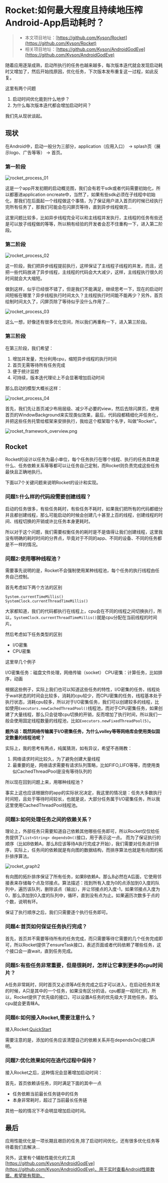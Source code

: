 # Rocket:如何最大程度且持续地压榨Android-App启动耗时？

> - 本文项目地址：[https://github.com/Kyson/Rocket](https://github.com/Kyson/Rocket)
> - 相关项目地址：[https://github.com/Kyson/AndroidGodEye](https://github.com/Kyson/AndroidGodEye)

随着应用逐渐成熟，启动所执行的任务也越来越多，每次版本迭代就会发现启动耗时又增加了，然后开始找原因，优化任务，下次版本发布重复这一过程，如此反复。

这里有两个问题

1. 启动时间优化能到什么地步？
2. 为什么每次版本迭代都会增加启动时间？

我们先从现状谈起。

## 现状

在Android中，启动一般分为三部分，application（应用入口） -> splash页（展示logo、广告等等） -> 首页。

### 第一阶段

![rocket_process_01](http://photo.tech.hikyson.cn/rocket_process_01.png)

这是一个app开发初期的启动概览图，我们会有若干sdk或者代码需要初始化，所以都塞进application oncreate中，当然了，如果有些sdk必须在子线程中初始化，那我们在后面起一个线程做这个事情，为了保证用户进入首页的时候已经执行完所有任务了，那我们可能会在闪屏页等待，直到异步线程做完...

这里问题比较多，比如异步线程完全可以和主线程并发执行，主线程的任务有些还是可以放子线程做的等等，所以稍有经验的开发者会忍不住重构一下，进入第二阶段。

### 第二阶段

![rocket_process_02](http://photo.tech.hikyson.cn/rocket_process_02.png)

这一阶段，我们把异步线程提前执行，这样保证了主线程子线程的并发，而且，还把一些代码放进了异步线程，主线程的代码会大大减少，这样，主线程执行很久的时间就会大大缩短。

做到这样，似乎已经很不错了，但是我们不能满足，继续思考一下，现在的启动时间短板在哪里？异步线程执行时间太久？主线程执行时间能不能再少？另外，首页绘制时间太久了，闪屏页除了等待似乎没什么作用了...

![rocket_process_03](http://photo.tech.hikyson.cn/rocket_process_03.png)

这么一想，好像还有很多优化空间，所以我们再重构一下，进入第三阶段。

### 第三阶段

在第三阶段，我们希望：

1. 增加并发量，充分利用cpu，缩短异步线程的执行时间
2. 首页无需等待所有任务完成
3. 便于统计监控
4. 可持续，版本迭代理论上不会显著增加启动时间

那么启动的模型大概长这样：

![rocket_process_04](http://photo.tech.hikyson.cn/rocket_process_04.png)

首先，我们先让首页减少布局层级、减少不必要的view，然后去除闪屏页，使用首页的WindowBackground来实现类似效果，最后，代码段都精细化并任务化，并把这些任务托管给框架来安排执行，我给这个框架取个名字，叫做"Rocket"。

![rocket_framework_overview.png](http://photo.tech.hikyson.cn/rocket_framework_overview.png)

## Rocket

Rocket的设计以任务为最小单位，每个任务执行在哪个线程、执行的任务具体是什么、任务依赖关系等等都可以让任务自己定制，而Rocket则负责完成这些任务最快且正确地执行。

下面以7个关键问题来说明Rocket的设计和实现。

### 问题1:什么样的代码段需要创建线程？

启动的任务很多，有些任务耗时，有些任务不耗时，如果我们把所有的代码都细分并且都创建线程，那么可能启动的时候会创建几十甚至上百的线程，创建线程的时间、线程切换的开销或许比任务本身更耗时。

所以对于这个问题，我们需要权衡任务的耗时是不是值得让我们创建线程，这里我没有明确的耗时时间的分界点，毕竟对于不同的app、不同的设备、不同的任务都是不一样的情况。

### 问题2:使用哪种线程池？

需要事先说明的是，Rocket不会强制使用某种线程池，每个任务的执行线程由任务自己控制。

首先考虑如下两个方法的区别

```
System.currentTimeMillis()
SystemClock.currentThreadTimeMillis()
```

大家都知道，我们的代码都执行在线程上，cpu会在不同的线程之间切换执行，所以，`SystemClock.currentThreadTimeMillis()`就是cpu分配在当前线程的时间片。

然后考虑如下任务类型的区别

- I/O密集
- CPU密集

这里举几个例子

I/O密集任务：磁盘文件处理，网络传输（socket）
CPU密集：计算任务，比如排序，动画

根据这些例子，实际上我们也可以知道这些任务的特性，I/O密集的任务，线程处于wait状态的时间会比较多，消耗的cpu较少，而CPU密集的任务，线程基本处于执行状态，消耗cpu较多，所以对于I/O密集任务，我们可以创建较多的线程，比如使用`Executors.newCachedThreadPool()`线程池，而对于CPU密集任务，如果创建了大量线程，那么只会徒增cpu切换的开销，反而增加了执行时间，所以我们一般会使用固定线程数量的线程池，比如`Executors.newFixedThreadPool(5)`。

**题外话：既然网络传输属于I/O密集任务，为什么volley等等网络库会使用类似固定数量的线程池呢？**

实际上，我的思考有两点，纯属猜测，如有异议，希望不吝赐教：

1. 网络请求时间比较久，为了避免创建大量线程
2. 最重要的是，网络请求需要有请求队列策略，比如FIFO,LIFO等等，而使用类似CachedThreadPool是没有等待队列的

所以现在回到问题上来，用哪种线程池？

事实上这也应该根据你的app的实际状况决定，我这里的情况是：任务大多数执行时间短，且处于等待时间较长，也就是说，大部分任务属于I/O密集任务，所以我这里使用CachedThreadPool线程池。

### 问题3:如何处理任务之间的依赖关系？

理论上，外部任务只需要知道自己依赖其他哪些任务即可，所以Rocket仅仅给任务提供了`List<String> dependsOn()`接口，用于表示这一点。
而为了保证执行的顺序（比如B依赖A，那么B应该等待A执行完成才开始），我们需要对任务进行排序，实际上，任务间的依赖就是有向图的数据结构，而排序算法也就是有向图的拓扑排序算法。

![rocket_graph2](http://photo.tech.hikyson.cn/rocket_graph2.png)

有向图的拓扑排序保证了所有任务，如果B依赖A，那么B必然在A后面，它使用邻接表来存储每个点及邻接点。算法描述：找到所有入度为0的点添加到0入度的队列中，遍历该队列，删除该点（输出），并让邻接点的入度-1，如果邻接点入度为0，那么添加到0入度的队列中，循环，直到没有点为止。如果遍历次数多于点的个数，说明有环。

保证了执行顺序之后，我们只需要逐个执行任务即可。

### 问题4:首页如何保证任务执行完成？

首先，首页并不需要等待所有的任务完成，而只需要等待它需要的几个任务完成即可，所以Rocket提供了ensureTask接口，表述页面或者代码依赖了哪些任务，这个接口会一直wait，直到任务完成。

### 问题5:有些任务非常重要，但是很耗时，怎样让它拿到更多的cpu时间片？

A任务非常耗时，同时首页又必须等A任务完成之后才可以进入，在启动任务并发的时候，A只是其中的一个任务，如果没有区分的话，cpu都是一视同仁的，所以，Rocket提供了优先级的接口，可以设置A任务的优先级大于其他任务，那么cpu就会更青睐A。

### 问题6:如何接入Rocket,需要注意什么？

接入Rocket:[QuickStart](https://github.com/Kyson/Rocket/blob/master/README.md)

需要注意的是，添加的任务应该清楚自己的依赖关系并在dependsOn()接口声明。

### 问题7:优化效果如何在迭代过程中保持？

接入Rocket之后，这种情况会显著增加启动时间：

首先，首页依赖该任务，同时满足下面的其中一点

- 任务依赖当前最长任务链中的任务
- 本身非常耗时，超过了当前最长任务链

其他一般的情况下不会明显增加启动时间。

## 最后

应用性能优化是一项长期且艰巨的任务,除了启动时间优化，还有很多优化任务等待着我们去解决...

另外，这里有个辅助性能优化的工具[https://github.com/Kyson/AndroidGodEye](https://github.com/Kyson/AndroidGodEye)，用于实时查看Android性能数据，希望能有帮助。